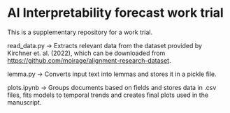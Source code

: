 # AI Interpretability forecast work trial

This is a supplementary repository for a work trial.

read_data.py -> Extracts relevant data from the dataset provided by Kirchner et. al. (2022), which can be downloaded from https://github.com/moirage/alignment-research-dataset.

lemma.py -> Converts input text into lemmas and stores it in a pickle file.

plots.ipynb -> Groups documents based on fields and stores data in .csv files, fits models to temporal trends and creates final plots used in the manuscript.


